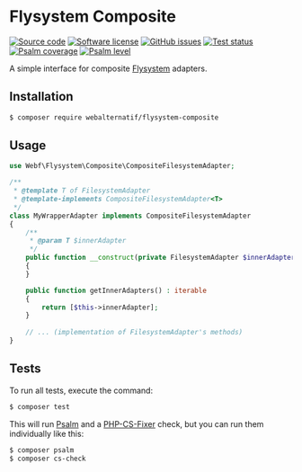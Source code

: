 # Flysystem Composite

[![Source code](https://img.shields.io/badge/source-GitHub-blue)](https://github.com/webalternatif/flysystem-composite)
[![Software license](https://img.shields.io/github/license/webalternatif/flysystem-composite)](https://github.com/webalternatif/flysystem-composite/blob/master/LICENSE)
[![GitHub issues](https://img.shields.io/github/issues/webalternatif/flysystem-composite)](https://github.com/webalternatif/flysystem-composite/issues)
[![Test status](https://img.shields.io/github/actions/workflow/status/webalternatif/flysystem-composite/test.yml?branch=master&label=tests)](https://github.com/webalternatif/flysystem-composite/actions/workflows/test.yml)
[![Psalm coverage](https://shepherd.dev/github/webalternatif/flysystem-composite/coverage.svg)](https://psalm.dev)
[![Psalm level](https://shepherd.dev/github/webalternatif/flysystem-composite/level.svg)](https://psalm.dev)

A simple interface for composite [Flysystem][1] adapters.

## Installation

```bash
$ composer require webalternatif/flysystem-composite
```

## Usage

```php
use Webf\Flysystem\Composite\CompositeFilesystemAdapter;

/**
 * @template T of FilesystemAdapter
 * @template-implements CompositeFilesystemAdapter<T>
 */
class MyWrapperAdapter implements CompositeFilesystemAdapter
{
    /**
     * @param T $innerAdapter
     */
    public function __construct(private FilesystemAdapter $innerAdapter)
    {
    }

    public function getInnerAdapters() : iterable
    {
        return [$this->innerAdapter];
    }
    
    // ... (implementation of FilesystemAdapter's methods)
}
```

## Tests

To run all tests, execute the command:

```bash
$ composer test
```

This will run [Psalm][2] and a [PHP-CS-Fixer][3] check, but you can run them
individually like this:

```bash
$ composer psalm
$ composer cs-check
```

[1]: https://flysystem.thephpleague.com
[2]: https://psalm.dev
[3]: https://cs.symfony.com/
